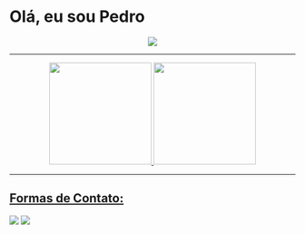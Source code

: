 # Olá, eu sou Pedro <!--<img src=".gif" width="50">-->

<p align="center">
<img src="https://readme-typing-svg.herokuapp.com?font=monospace&color=00ffd2&size=20&center=true&vCenter=true&lines=Um+Apaixonado+por+Progamação!;Atualmente+Estudante+de+ADS">
</p>

----

<div align="center">
  <a href="https://github.com/Pedro35803">
  <img height="180em" src="https://github-readme-stats.vercel.app/api?username=pedro35803&show_icons=true&theme=dracula&include_all_commits=true&count_private=true"/>
  <img height="180em" src="https://github-readme-stats.vercel.app/api/top-langs/?username=pedro35803&layout=compact&langs_count=7&theme=dracula"/>
</div>

----

## Formas de Contato: <!--<img src="https://media.giphy.com/media/LnQjpWaON8nhr21vNW/giphy.gif" width="60">-->

  
<div>
  <!--<a href="https://instagram.com/" target="_blank"><img src="https://img.shields.io/badge/-Instagram-%23E4405F?style=for-the-badge&logo=instagram&logoColor=white" target="_blank"></a>-->
  <a href="https://www.linkedin.com/in/pedro-pereira-de-morais-j%C3%BAnior-4bb7bb213/" target="_blank"><img src="https://img.shields.io/badge/-LinkedIn-%230077B5?style=for-the-badge&logo=linkedin&logoColor=white" target="_blank"></a>
  <a href = "mailto:pedrojuniorifpb@gmail.com"><img src="https://img.shields.io/badge/-Gmail-%23333?style=for-the-badge&logo=gmail&logoColor=white" target="_blank"></a>
</div>
